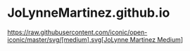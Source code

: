 # JoLynneMartinez.github.io
[https://raw.githubusercontent.com/iconic/open-iconic/master/svg/[medium].svg[JoLynne Martinez Medium](https://medium.com/@jolynnemartinez)]
